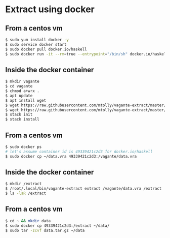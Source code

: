 # Extract using docker


## From a centos vm

```bash
$ sudo yum install docker -y
$ sudo service docker start
$ sudo docker pull docker.io/haskell
$ sudo docker run -it --rm=true --entrypoint="/bin/sh" docker.io/haskell
```

## Inside the docker container

```bash
$ mkdir vagante
$ cd vagante
$ chmod a+wrx .
$ apt update
$ apt install wget
$ wget https://raw.githubusercontent.com/mtolly/vagante-extract/master/Main.hs
$ wget https://raw.githubusercontent.com/mtolly/vagante-extract/master/vagante-extract.cabal
$ stack init
$ stack install
```

## From a centos vm

```bash
$ sudo docker ps
# let's assume container id is 49339421c2d3 for docker.io/haskell
$ sudo docker cp ~/data.vra 49339421c2d3:/vagante/data.vra
```

## Inside the docker container

```bash
$ mkdir /extract
$ /root/.local/bin/vagante-extract extract /vagante/data.vra /extract
$ ls -laR /extract
```

## From a centos vm

```bash
$ cd ~ && mkdir data
$ sudo docker cp 49339421c2d3:/extract ~/data/
$ sudo tar -zcvf data.tar.gz ~/data
```
